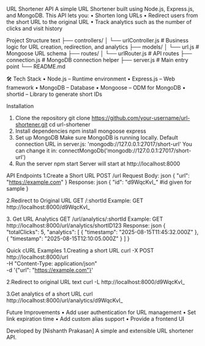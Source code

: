 URL Shortener API
A simple URL Shortener built using Node.js, Express.js, and MongoDB.
This API lets you:
•	Shorten long URLs
•	Redirect users from the short URL to the original URL
•	Track analytics such as the number of clicks and visit history

Project Structure
text
├── controllers/
│   └── urlController.js     # Business logic for URL creation, redirection, and analytics
├── models/
│   └── url.js               # Mongoose URL schema
├── routes/
│   └── urlRouter.js         # API routes
├── connection.js            # MongoDB connection helper
├── server.js                # Main entry point
└── README.md


🛠 Tech Stack
•	Node.js – Runtime environment
•	Express.js – Web framework
•	MongoDB – Database
•	Mongoose – ODM for MongoDB
•	shortid – Library to generate short IDs


Installation
1.	Clone the repository
git clone https://github.com/your-username/url-shortener.git
cd url-shortener
2.	Install dependencies
npm install mongoose express
3.	Set up MongoDB
Make sure MongoDB is running locally.
Default connection URL in server.js:
'mongodb://127.0.0.1:27017/short-url'
You can change it in: connectMongoDb('mongodb://127.0.0.1:27017/short-url')
4.	Run the server
npm start
Server will start at http://localhost:8000


API Endpoints
1.Create a Short URL
POST /url
Request Body:
json
{
  "url": "https://example.com"
}
Response:
json
{
  "id": "d9WqcKvI_" #id given for sample
}

2️.Redirect to Original URL
GET /:shortId
Example:
GET http://localhost:8000/d9WqcKvI_

3️. Get URL Analytics
GET /url/analytics/:shortId
Example:
GET http://localhost:8000/url/analytics/shortID123
Response:
json
{
  "totalClicks": 5,
  "analytics": [
    { "timestamp": "2025-08-15T11:45:32.000Z" },
    { "timestamp": "2025-08-15T12:10:05.000Z" }
  ]
}

Quick cURL Examples
1.Creating a short URL
curl -X POST http://localhost:8000/url \
-H "Content-Type: application/json" \
-d '{"url": "https://example.com"}'

2.Redirect to original URL
text
curl -L http://localhost:8000/d9WqcKvI_

3.Get analytics of a short URL
curl http://localhost:8000/url/analytics/d9WqcKvI_

Future Improvements
•	Add user authentication for URL management
•	Set link expiration time
•	Add custom alias support
•	Provide a frontend UI

Developed by [Nishanth Prakasan]
A simple and extensible URL shortener API.

